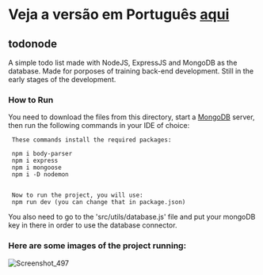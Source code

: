 # Veja a versão em Português <a href="README-ptbr.md">aqui</a>

## todonode

A simple todo list made with NodeJS, ExpressJS and MongoDB as the database. Made for porposes of training back-end development. Still in the early stages of the development.
    
### How to Run

You need to download the files from this directory, start a <a href="https://www.mongodb.com/pt-br">MongoDB</a> server, then run the following commands in your IDE of choice:

     These commands install the required packages:
     
     npm i body-parser
     npm i express
     npm i mongoose
     npm i -D nodemon
     
     
     Now to run the project, you will use:
     npm run dev (you can change that in package.json)

You also need to go to the 'src/utils/database.js' file and put your mongoDB key in there in order to use the database connector.
    
### Here are some images of the project running:

![Screenshot_497](https://github.com/RuanEmanuell/todonode/assets/113607857/8e89e967-9af0-4115-a940-3b932bf9bd7d)
